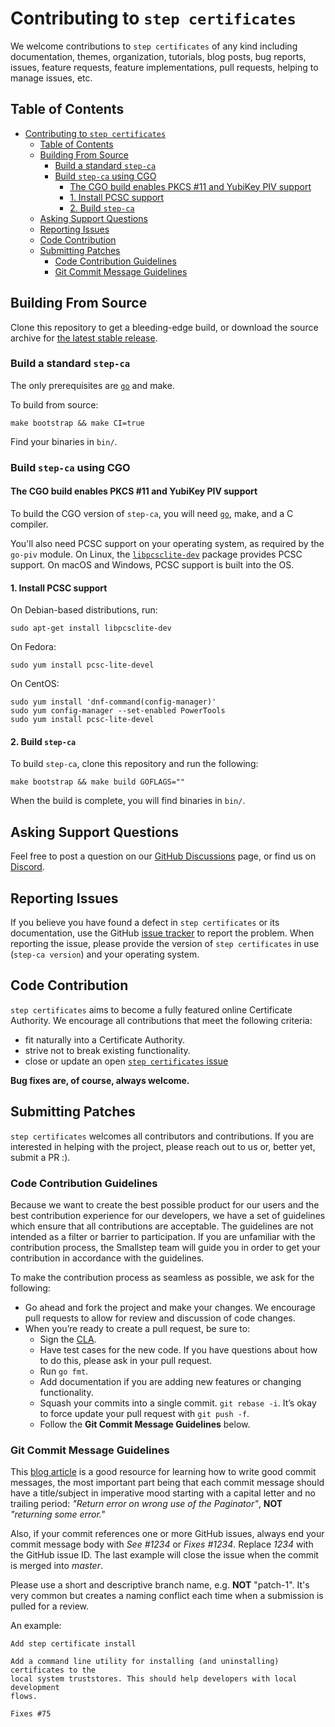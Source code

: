 # Contributing to `step certificates`

We welcome contributions to `step certificates` of any kind including
documentation, themes, organization, tutorials, blog posts, bug reports,
issues, feature requests, feature implementations, pull requests, helping
to manage issues, etc.

## Table of Contents

- [Contributing to `step certificates`](#contributing-to-step-certificates)
  - [Table of Contents](#table-of-contents)
  - [Building From Source](#building-from-source)
    - [Build a standard `step-ca`](#build-a-standard-step-ca)
    - [Build `step-ca` using CGO](#build-step-ca-using-cgo)
      - [The CGO build enables PKCS #11 and YubiKey PIV support](#the-cgo-build-enables-pkcs-11-and-yubikey-piv-support)
      - [1. Install PCSC support](#1-install-pcsc-support)
      - [2. Build `step-ca`](#2-build-step-ca)
  - [Asking Support Questions](#asking-support-questions)
  - [Reporting Issues](#reporting-issues)
  - [Code Contribution](#code-contribution)
  - [Submitting Patches](#submitting-patches)
    - [Code Contribution Guidelines](#code-contribution-guidelines)
    - [Git Commit Message Guidelines](#git-commit-message-guidelines)

## Building From Source

Clone this repository to get a bleeding-edge build, 
or download the source archive for [the latest stable release](https://github.com/smallstep/certificates/releases/latest).

### Build a standard `step-ca`

The only prerequisites are [`go`](https://golang.org/) and make.

To build from source:

    make bootstrap && make CI=true

Find your binaries in `bin/`.

### Build `step-ca` using CGO

#### The CGO build enables PKCS #11 and YubiKey PIV support

To build the CGO version of `step-ca`, you will need [`go`](https://golang.org/), make, and a C compiler.

You'll also need PCSC support on your operating system, as required by the `go-piv` module.
On Linux, the [`libpcsclite-dev`](https://pcsclite.apdu.fr/) package provides PCSC support.
On macOS and Windows, PCSC support is built into the OS.

#### 1. Install PCSC support

On Debian-based distributions, run:

```shell
sudo apt-get install libpcsclite-dev
```

On Fedora:

```shell
sudo yum install pcsc-lite-devel
```

On CentOS:

```
sudo yum install 'dnf-command(config-manager)'
sudo yum config-manager --set-enabled PowerTools
sudo yum install pcsc-lite-devel
```

#### 2. Build `step-ca`

To build `step-ca`, clone this repository and run the following:

```shell
make bootstrap && make build GOFLAGS=""
```

When the build is complete, you will find binaries in `bin/`.

## Asking Support Questions

Feel free to post a question on our [GitHub Discussions](https://github.com/smallstep/certificates/discussions) page, or find us on [Discord](https://bit.ly/step-discord).

## Reporting Issues

If you believe you have found a defect in `step certificates` or its
documentation, use the GitHub [issue
tracker](https://github.com/smallstep/certificates/issues) to report the
problem. When reporting the issue, please provide the version of `step
certificates` in use (`step-ca version`) and your operating system.

## Code Contribution

`step certificates` aims to become a fully featured online Certificate
Authority. We encourage all contributions that meet the following criteria:

* fit naturally into a Certificate Authority.
* strive not to break existing functionality.
* close or update an open [`step certificates`
issue](https://github.com/smallstep/certificates/issues)

**Bug fixes are, of course, always welcome.**

## Submitting Patches

`step certificates` welcomes all contributors and contributions. If you are
interested in helping with the project, please reach out to us or, better yet,
submit a PR :).

### Code Contribution Guidelines

Because we want to create the best possible product for our users and the best
contribution experience for our developers, we have a set of guidelines which
ensure that all contributions are acceptable. The guidelines are not intended
as a filter or barrier to participation. If you are unfamiliar with the
contribution process, the Smallstep team will guide you in order to get your
contribution in accordance with the guidelines.

To make the contribution process as seamless as possible, we ask for the following:

* Go ahead and fork the project and make your changes. We encourage pull
requests to allow for review and discussion of code changes.
* When you’re ready to create a pull request, be sure to:
    * Sign the [CLA](https://cla-assistant.io/smallstep/certificates).
    * Have test cases for the new code. If you have questions about how to do
    this, please ask in your pull request.
    * Run `go fmt`.
    * Add documentation if you are adding new features or changing
    functionality.
    * Squash your commits into a single commit. `git rebase -i`. It’s okay to
    force update your pull request with `git push -f`.
    * Follow the **Git Commit Message Guidelines** below.

### Git Commit Message Guidelines

This [blog article](http://chris.beams.io/posts/git-commit/) is a good resource
for learning how to write good commit messages, the most important part being
that each commit message should have a title/subject in imperative mood
starting with a capital letter and no trailing period: *"Return error on wrong
use of the Paginator"*, **NOT** *"returning some error."*

Also, if your commit references one or more GitHub issues, always end your
commit message body with *See #1234* or *Fixes #1234*.  Replace *1234* with the
GitHub issue ID. The last example will close the issue when the commit is
merged into *master*.

Please use a short and descriptive branch name, e.g. **NOT** "patch-1". It's
very common but creates a naming conflict each time when a submission is pulled
for a review.

An example:

```text
Add step certificate install

Add a command line utility for installing (and uninstalling) certificates to the
local system truststores. This should help developers with local development
flows.

Fixes #75
```
